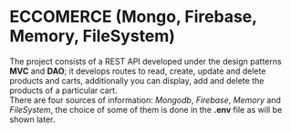 # ECCOMERCE (Mongo, Firebase, Memory, FileSystem)

The project consists of a REST API developed under the design patterns __MVC__ and __DAO__; it develops routes to read, create, update and delete products and carts, additionally you can display, add and delete the products of a particular cart. \
There are four sources of information: _Mongodb_, _Firebase_, _Memory_ and _FileSystem_, the choice of some of them is done in the __.env__ file as will be shown later.
